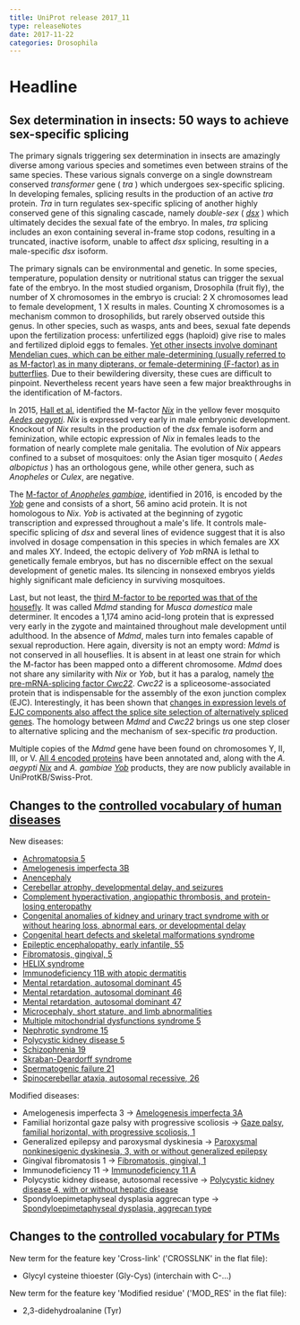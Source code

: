 ```yaml
---
title: UniProt release 2017_11
type: releaseNotes
date: 2017-11-22
categories: Drosophila
---
```


# Headline

## Sex determination in insects: 50 ways to achieve sex-specific splicing

The primary signals triggering sex determination in insects are amazingly diverse among various species and sometimes even between strains of the same species. These various signals converge on a single downstream conserved *transformer* gene ( *tra* ) which undergoes sex-specific splicing. In developing females, splicing results in the production of an active *tra* protein. *Tra* in turn regulates sex-specific splicing of another highly conserved gene of this signaling cascade, namely *double-sex* ( [*dsx*](http://www.uniprot.org/uniprot/?query=gene:dsx+AND+reviewed:yes) ) which ultimately decides the sexual fate of the embryo. In males, *tra* splicing includes an exon containing several in-frame stop codons, resulting in a truncated, inactive isoform, unable to affect *dsx* splicing, resulting in a male-specific *dsx* isoform.

The primary signals can be environmental and genetic. In some species, temperature, population density or nutritional status can trigger the sexual fate of the embryo. In the most studied organism, Drosophila (fruit fly), the number of X chromosomes in the embryo is crucial: 2 X chromosomes lead to female development, 1 X results in males. Counting X chromosomes is a mechanism common to drosophilids, but rarely observed outside this genus. In other species, such as wasps, ants and bees, sexual fate depends upon the fertilization process: unfertilized eggs (haploid) give rise to males and fertilized diploid eggs to females. [Yet other insects involve dominant Mendelian cues, which can be either male-determining (usually referred to as M-factor) as in many dipterans, or female-determining (F-factor) as in butterflies](https://www.ncbi.nlm.nih.gov/pubmed/24335049). Due to their bewildering diversity, these cues are difficult to pinpoint. Nevertheless recent years have seen a few major breakthroughs in the identification of M-factors.

In 2015, [Hall et al.](https://www.ncbi.nlm.nih.gov/pubmed/25999371) identified the M-factor [*Nix*](http://www.uniprot.org/uniprot/A0A0F6MY85) in the yellow fever mosquito [*Aedes aegypti*](http://www.uniprot.org/taxonomy/7159). *Nix* is expressed very early in male embryonic development. Knockout of *Nix* results in the production of the *dsx* female isoform and feminization, while ectopic expression of *Nix* in females leads to the formation of nearly complete male genitalia. The evolution of *Nix* appears confined to a subset of mosquitoes: only the Asian tiger mosquito ( *Aedes albopictus* ) has an orthologous gene, while other genera, such as *Anopheles* or *Culex*, are negative.

The [M-factor of *Anopheles gambiae*](https://www.ncbi.nlm.nih.gov/pubmed/27365445), identified in 2016, is encoded by the [*Yob*](http://www.uniprot.org/uniprot/P0DP77) gene and consists of a short, 56 amino acid protein. It is not homologous to *Nix*. *Yob* is activated at the beginning of zygotic transcription and expressed throughout a male's life. It controls male-specific splicing of *dsx* and several lines of evidence suggest that it is also involved in dosage compensation in this species in which females are XX and males XY. Indeed, the ectopic delivery of *Yob* mRNA is lethal to genetically female embryos, but has no discernible effect on the sexual development of genetic males. Its silencing in nonsexed embryos yields highly significant male deficiency in surviving mosquitoes.

Last, but not least, the [third M-factor to be reported was that of the housefly](https://www.ncbi.nlm.nih.gov/pubmed/28495751). It was called *Mdmd* standing for *Musca domestica* male determiner. It encodes a 1,174 amino acid-long protein that is expressed very early in the zygote and maintained throughout male development until adulthood. In the absence of *Mdmd*, males turn into females capable of sexual reproduction. Here again, diversity is not an empty word: *Mdmd* is not conserved in all houseflies. It is absent in at least one strain for which the M-factor has been mapped onto a different chromosome. *Mdmd* does not share any similarity with *Nix* or *Yob*, but it has a paralog, namely [the pre-mRNA-splicing factor *Cwc22*](http://www.uniprot.org/uniprot/A0A1I8M2I8). *Cwc22* is a spliceosome-associated protein that is indispensable for the assembly of the exon junction complex (EJC). Interestingly, it has been shown that [changes in expression levels of EJC components also affect the splice site selection of alternatively spliced genes](https://www.ncbi.nlm.nih.gov/pubmed/25476502). The homology between *Mdmd* and *Cwc22* brings us one step closer to alternative splicing and the mechanism of sex-specific *tra* production.

Multiple copies of the *Mdmd* gene have been found on chromosomes Y, II, III, or V. [All 4 encoded proteins](http://www.uniprot.org/uniprot/?query=gene:mdmd+AND+reviewed:yes) have been annotated and, along with the *A. aegypti* [*Nix*](http://www.uniprot.org/uniprot/A0A0F6MY85) and *A. gambiae* [*Yob*](http://www.uniprot.org/uniprot/P0DP77) products, they are now publicly available in UniProtKB/Swiss-Prot.

## Changes to the [controlled vocabulary of human diseases](https://ftp.uniprot.org/pub/databases/uniprot/current_release/knowledgebase/complete/docs/humdisease)

New diseases:

-   [Achromatopsia 5](http://www.uniprot.org/diseases/DI-05080)
-   [Amelogenesis imperfecta 3B](http://www.uniprot.org/diseases/DI-05066)
-   [Anencephaly](http://www.uniprot.org/diseases/DI-05078)
-   [Cerebellar atrophy, developmental delay, and seizures](http://www.uniprot.org/diseases/DI-05076)
-   [Complement hyperactivation, angiopathic thrombosis, and protein-losing enteropathy](http://www.uniprot.org/diseases/DI-05079)
-   [Congenital anomalies of kidney and urinary tract syndrome with or without hearing loss, abnormal ears, or developmental delay](http://www.uniprot.org/diseases/DI-05075)
-   [Congenital heart defects and skeletal malformations syndrome](http://www.uniprot.org/diseases/DI-05064)
-   [Epileptic encephalopathy, early infantile, 55](http://www.uniprot.org/diseases/DI-05060)
-   [Fibromatosis, gingival, 5](http://www.uniprot.org/diseases/DI-05072)
-   [HELIX syndrome](http://www.uniprot.org/diseases/DI-05081)
-   [Immunodeficiency 11B with atopic dermatitis](http://www.uniprot.org/diseases/DI-05074)
-   [Mental retardation, autosomal dominant 45](http://www.uniprot.org/diseases/DI-05061)
-   [Mental retardation, autosomal dominant 46](http://www.uniprot.org/diseases/DI-05062)
-   [Mental retardation, autosomal dominant 47](http://www.uniprot.org/diseases/DI-05063)
-   [Microcephaly, short stature, and limb abnormalities](http://www.uniprot.org/diseases/DI-05065)
-   [Multiple mitochondrial dysfunctions syndrome 5](http://www.uniprot.org/diseases/DI-05070)
-   [Nephrotic syndrome 15](http://www.uniprot.org/diseases/DI-05067)
-   [Polycystic kidney disease 5](http://www.uniprot.org/diseases/DI-05069)
-   [Schizophrenia 19](http://www.uniprot.org/diseases/DI-05073)
-   [Skraban-Deardorff syndrome](http://www.uniprot.org/diseases/DI-05071)
-   [Spermatogenic failure 21](http://www.uniprot.org/diseases/DI-05077)
-   [Spinocerebellar ataxia, autosomal recessive, 26](http://www.uniprot.org/diseases/DI-05068)

Modified diseases:

-   Amelogenesis imperfecta 3 -&gt; [Amelogenesis imperfecta 3A](http://www.uniprot.org/diseases/DI-00093)
-   Familial horizontal gaze palsy with progressive scoliosis -&gt; [Gaze palsy, familial horizontal, with progressive scoliosis, 1](http://www.uniprot.org/diseases/DI-01576)
-   Generalized epilepsy and paroxysmal dyskinesia -&gt; [Paroxysmal nonkinesigenic dyskinesia, 3, with or without generalized epilepsy](http://www.uniprot.org/diseases/DI-00503)
-   Gingival fibromatosis 1 -&gt; [Fibromatosis, gingival, 1](http://www.uniprot.org/diseases/DI-01662)
-   Immunodeficiency 11 -&gt; [Immunodeficiency 11 A](http://www.uniprot.org/diseases/DI-03761)
-   Polycystic kidney disease, autosomal recessive -&gt; [Polycystic kidney disease 4, with or without hepatic disease](http://www.uniprot.org/diseases/DI-00927)
-   Spondyloepimetaphyseal dysplasia aggrecan type -&gt; [Spondyloepimetaphyseal dysplasia, aggrecan type](http://www.uniprot.org/diseases/DI-02539)

## Changes to the [controlled vocabulary for PTMs](https://ftp.uniprot.org/pub/databases/uniprot/current_release/knowledgebase/complete/docs/ptmlist)

New term for the feature key 'Cross-link' ('CROSSLNK' in the flat file):

-   Glycyl cysteine thioester (Gly-Cys) (interchain with C-...)

New term for the feature key 'Modified residue' ('MOD\_RES' in the flat file):

-   2,3-didehydroalanine (Tyr)
